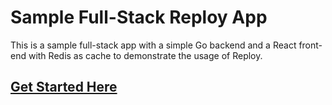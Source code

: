 # Sample Full-Stack Reploy App

This is a sample full-stack app with a simple Go backend and a React front-end with Redis as cache to demonstrate the usage of Reploy.

## [Get Started Here](https://docs.getreploy.com/docs/sample-fullstack-app)



